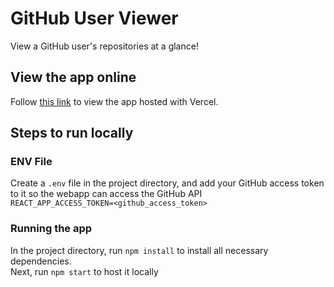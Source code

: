 # GitHub User Viewer
View a GitHub user's repositories at a glance!

## View the app online
Follow [this link](https://github-user-viewer-ashy.vercel.app/) to view the app hosted with Vercel.

## Steps to run locally

### ENV File
Create a `.env` file in the project directory, and add your GitHub access token to it so the webapp can access the GitHub API\
`REACT_APP_ACCESS_TOKEN=<github_access_token>`

### Running the app
In the project directory, run `npm install` to install all necessary dependencies.\
Next, run `npm start` to host it locally 
